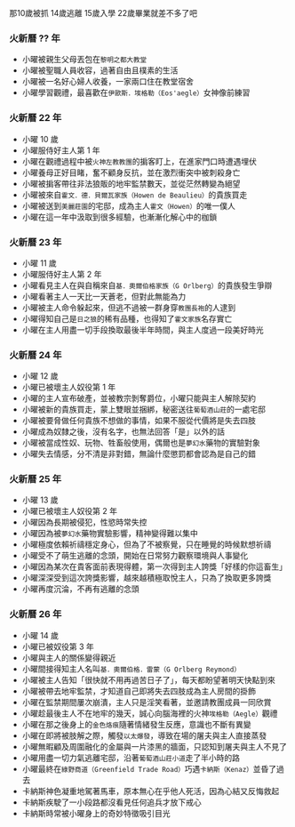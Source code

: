 那10歲被抓 14歲逃離 15歲入學 22歲畢業就差不多了吧

### 火新曆 ?? 年
+ 小曜被親生父母丟包在`黎明之都大教堂`
+ 小曜被聖職人員收容，過著自由且樸素的生活
+ 小曜被一名好心婦人收養，一家兩口住在教堂宿舍
+ 小曜學習觀禮，最喜歡在`伊歐斯．埃格勒（Eos'aegle）`女神像前練習

### 火新曆 22 年
+ 小曜 10 歲
+ 小曜服侍好主人第 1 年
+ 小曜在觀禮過程中被`火神左教教團`的掮客盯上，在進家門口時遭遇埋伏
+ 小曜養母正好目睹，奮不顧身反抗，並在激烈衝突中被刺殺身亡
+ 小曜被掮客帶往非法狼販的地牢監禁數天，並從茫然轉變為絕望
+ 小曜被來自`霍文．德．貝爾瓦家族（Howen de Beaulieu）`的貴族買走
+ 小曜被送到`美麗莊園`的宅邸，成為主人`霍文（Howen）`的唯一僕人
+ 小曜在這一年中汲取到很多經驗，也漸漸化解心中的枷鎖

### 火新曆 23 年
+ 小曜 11 歲
+ 小曜服侍好主人第 2 年
+ 小曜看見主人在與自稱來自`基．奧爾伯格家族（G Orlberg）`的貴族發生爭辯
+ 小曜看著主人一天比一天蒼老，但對此無能為力
+ 小曜被主人命令躲起來，但逃不過被一群身穿`教團長袍`的人逮到
+ 小曜得知自己是`日之狼`的稀有品種，也得知了`霍文家族`名存實亡
+ 小曜在主人用盡一切手段換取最後半年時間，與主人度過一段美好時光

### 火新曆 24 年
+ 小曜 12 歲
+ 小曜已被壞主人奴役第 1 年
+ 小曜的主人宣布破產，並被教宗剝奪爵位，小曜只能與主人解除契約
+ 小曜被新的貴族買走，蒙上雙眼並捆綁，秘密送往`葡萄酒山莊`的一處宅邸
+ 小曜被要脅做任何貴族不想做的事情，如果不服從代價將是失去四肢
+ 小曜成為奴隸之後，沒有名字，也無法回答「是」以外的話
+ 小曜被當成性奴、玩物、牲畜般使用，偶爾也是`夢幻水`藥物的實驗對象
+ 小曜失去情感，分不清是非對錯，無論什麼懲罰都會認為是自己的錯

### 火新曆 25 年
+ 小曜 13 歲
+ 小曜已被壞主人奴役第 2 年
+ 小曜因為長期被侵犯，性慾時常失控
+ 小曜因為被`夢幻水`藥物實驗影響，精神變得難以集中
+ 小曜極度依賴祈禱穩定身心，但為了不被察覺，只在睡覺的時候默想祈禱
+ 小曜受不了萌生逃離的念頭，開始在日常努力觀察環境與人事變化
+ 小曜因為某次在貴客面前表現得體，第一次得到主人誇獎「好樣的你這畜生」
+ 小曜深深受到這次誇獎影響，越來越積極取悅主人，只為了換取更多誇獎
+ 小曜再度沉淪，不再有逃離的念頭

### 火新曆 26 年
+ 小曜 14 歲
+ 小曜已被奴役第 3 年
+ 小曜與主人的關係變得親近
+ 小曜間接得知主人名叫`基．奧爾伯格．雷蒙（G Orlberg Reymond）`
+ 小曜被主人告知「很快就不用再過苦日子了」，每天都盼望著明天快點到來
+ 小曜被帶去地牢監禁，才知道自己即將失去四肢成為主人房間的掛飾
+ 小曜在監禁期間屢次崩潰，主人只是淫笑看著，並邀請教團成員一同欣賞
+ 小曜趁最後主人不在地牢的幾天，誠心向腦海裡的火神`埃格勒（Aegle）`觀禮
+ 小曜在那之後身上的`金色烙痕`隨著情緒發生反應，意識也不斷有異變
+ 小曜在即將被肢解之際，觸發`以太爆發`，導致在場的屠夫與主人直接蒸發
+ 小曜無暇顧及周圍融化的金屬與一片漆黑的牆面，只認知到屠夫與主人不見了
+ 小曜用盡一切力氣逃離宅邸，沿著`葡萄酒山莊小道`走了半小時的路
+ 小曜最終在`綠野商道（Greenfield Trade Road）`巧遇`卡納斯（Kenaz）`並昏了過去
+ 卡納斯神色凝重地駕著馬車，原本無心在乎他人死活，因為心結又反悔救起
+ 卡納斯疾駛了一小段路都沒看見任何追兵才放下戒心
+ 卡納斯時常被小曜身上的奇妙特徵吸引目光
